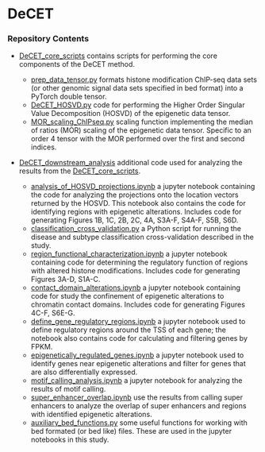 # DeCET

### Repository Contents

* [DeCET_core_scripts](./DeCET_core_scripts) contains scripts for performing the core components of the DeCET method.
    * [prep_data_tensor.py](./DeCET_core_scripts/prep_data_tensor.py) formats histone modification ChIP-seq data sets (or other genomic signal data sets specified in bed format) into a PyTorch double tensor.
    * [DeCET_HOSVD.py](./DeCET_core_scripts/DeCET_HOSVD.py) code for performing the Higher Order Singular Value Decomposition (HOSVD) of the epigenetic data tensor.
    * [MOR_scaling_ChIPseq.py](./DeCET_core_scripts/MOR_scaling_ChIPseq.py) scaling function implementing the median of ratios (MOR) scaling of the epigenetic data tensor. Specific to an order 4 tensor with the MOR performed over the first and second indices.

* [DeCET_downstream_analysis](./DeCET_downstream_analysis) additional code used for analyzing the results from the [DeCET_core_scripts](./DeCET_core_scripts).
    * [analysis_of_HOSVD_projections.ipynb](./DeCET_downstream_analysis/analysis_of_HOSVD_projections.ipynb) a jupyter notebook containing the code for analyzing the projections onto the location vectors returned by the HOSVD. This notebook also contains the code for identifying regions with epigenetic alterations. Includes code for generating Figures 1B, 1C, 2B, 2C, 4A, S3A-F, S4A-F, S5B, S6D.
    * [classification_cross_validation.py](./DeCET_downstream_analysis/classification_cross_validation.py) a Python script for running the disease and subtype classification cross-validation described in the study.
    * [region_functional_characterization.ipynb](./DeCET_downstream_analysis/region_functional_characterization.ipynb) a jupyter notebook containing code for determining the regulatory function of regions with altered histone modifications. Includes code for generating Figures 3A-D, S1A-C.
    * [contact_domain_alterations.ipynb](./DeCET_downstream_analysis/contact_domain_alterations.ipynb) a jupyter notebook containing code for study the confinement of epigenetic alterations to chromatin contact domains. Includes code for generating Figures 4C-F, S6E-G.
    * [define_gene_regulatory_regions.ipynb](./DeCET_downstream_analysis/define_gene_regulatory_regions.ipynb) a jupyter notebook used to define regulatory regions around the TSS of each gene; the notebook also contains code for calculating and filtering genes by FPKM.
    * [epigenetically_regulated_genes.ipynb](./DeCET_downstream_analysis/epigenetically_regulated_genes.ipynb) a jupyter notebook used to identify genes near epigenetic alterations and filter for genes that are also differentially expressed.
    * [motif_calling_analysis.ipynb](./DeCET_downstream_analysis/motif_calling_analysis.ipynb) a jupyter notebook for analyzing the results of motif calling.
    * [super_enhancer_overlap.ipynb](./DeCET_downstream_analysis/super_enhancer_overlap.ipynb) use the results from calling super enhancers to analyze the overlap of super enhancers and regions with identified epigenetic alterations.
    * [auxiliary_bed_functions.py](./DeCET_downstream_analysis/auxiliary_bed_functions.py) some useful functions for working with bed formated (or bed like) files. These are used in the jupyter notebooks in this study.
